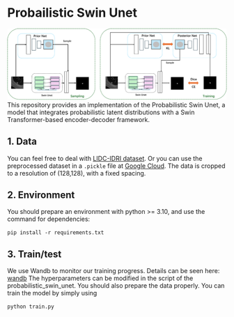 # Probailistic Swin Unet
![](media/model_architecture.png)
This repository provides an implementation of the Probabilistic Swin Unet, a model that integrates probabilistic latent distributions with a Swin Transformer-based encoder-decoder framework.
## 1. Data
You can feel free to deal with [LIDC-IDRI dataset](https://www.cancerimagingarchive.net/collection/lidc-idri/). Or you can use the preprocessed dataset in a `.pickle` file at [Google Cloud](https://drive.google.com/file/d/1VZmHbnwd-XkapzrsjL9yCrnT1ERDoqw9/view?usp=sharing). The data is cropped to a resolution of (128,128), with a fixed spacing. 
## 2. Environment
You should prepare an environment with python >= 3.10, and use the command for dependencies:
```
pip install -r requirements.txt
```
## 3. Train/test
We use Wandb to monitor our training progress. Details can be seen here: [wandb](https://wandb.ai/site)
The hyperparameters can be modified in the script of the probabilistic_swin_unet. You should also prepare the data properly.
You can train the model by simply using
```
python train.py
```
